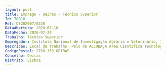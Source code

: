 ```yaml
--- 
layout: post
title: Emprego - Oeiras - Técnico Superior
Id: 78018
Ref: OE202007/0238
DataAbertura: 2020-07-10
DataFecho: 2020-07-24
Trabalho: Técnico Superior
Empregador: Instituto Nacional de Investigação Agrária e Veterinária, I.P.
Descricao: Local de trabalho  Polo de ALCOBAÇA Área Cientifica Tecnologia de produção em horticultura, fruticultura e outras culturas. Área de AtividadeApoio à Investigação, Experimentação e Divulgação na área da Fruticultura (Pomóideas, Prunoideas, Frutos Secos e outras espécies de interesse Nacional). Perfil Conhecimento no domínio da fruticultura.Experiência na elaboração de projectos e na liderança e dinamização das equipas dos mesmos. Experiência no delineamento, instalação e acompanhamento de ensaios de campo e em laboratório. Experiência na execução de tarefas relacionadas com IE&D nomeadamente registo dos diferentes parâmetros em observações de campo. Experiência na execução de tarefas relacionadas com a rega, fertilização e a evolução de pragas e doenças. Experiência na execução de tarefas relacionadas com a qualidade dos frutos à colheita. Experiência na elaboração de pareceres técnicos no sentido da resolução de problemas técnicos que envolvam actividades ligadas à IE&D na área da fruticultura. Domínio técnico na área da estatística e das ferramentas informáticas, relativos ao âmbito da actuação. Domínio razoável de língua estrangeira falado e escrito (inglês e francês). Capacidade de comunicação e interacção com os diferentes interlocutores. Rigor científico, organização e boa capacidade de trabalho. Comportamento assertivo. Capacidade de adaptação, de realização e orientação para resultados e para a melhoria continua. Capacidade de análise e de resolução de problemas. Capacidade para prestar a informação de suporte à decisão. Sentido de responsabilidade e capacidade de motivação e abertura a mudanças.
CodigoPostal: 2780-159 OEIRAS
Concelho: Oeiras
Distrito: Lisboa
--- 
```

